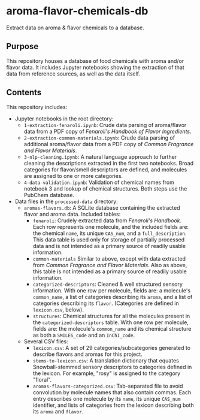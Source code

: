 # aroma-flavor-chemicals-db
Extract data on aroma & flavor chemicals to a database.

## Purpose
This repository houses a database of food chemicals with aroma and/or flavor data. It includes Jupyter notebooks showing the extraction of that data from reference sources, as well as the data itself.

## Contents
This repository includes:
* Jupyter notebooks in the root directory:
    * `1-extraction-fenaroli.ipynb`: Crude data parsing of aroma/flavor data from a PDF copy of *Fenaroli's Handbook of Flavor Ingredients*.
    * `2-extraction-common-materials.ipynb`: Crude data parsing of additional aroma/flavor data from a PDF copy of *Common Fragrance and Flavor Materials*.
    * `3-nlp-cleaning.ipynb`: A natural language approach to further cleaning the descriptions extracted in the first two notebooks. Broad categories for flavor/smell descriptors are defined, and molecules are assigned to one or more categories.
    * `4-data-validation.ipynb`: Validation of chemical names from notebook 3 and lookup of chemical structures. Both steps use the PubChem database.
* Data files in the `processed-data` directory:
    * `aromas-flavors.db`: A SQLite database containing the extracted flavor and aroma data. Included tables:
        * `fenaroli`: Crudely extracted data from *Fenaroli's Handbook*. Each row represents one molecule, and the included fields are: the chemical `name`, its unique `CAS_num`, and a `full_description`. This data table is used only for storage of partially processed data and is not intended as a primary source of readily usable information.
        * `common-materials` Similar to above, except with data extracted from *Common Fragrance and Flavor Materials*. Also as above, this table is not intended as a primary source of readily usable information.
        * `categorized-descriptors`: Cleaned & well structured sensory information. With one row per molecule, fields are: a molecule's `common_name`, a list of categories describing its `aroma`, and a list of categories describing its `flavor`. (Categories are defined in `lexicon.csv`, below).
        * `structures`: Chemical structures for all the molecules present in the `categorized-descriptors` table. With one row per molecule, fields are: the molecule's `common_name` and its chemical structure as both a `SMILES_code` and an `InChI_code`.
    * Several CSV files:
        * `lexicon.csv`: A set of 29 categories/subcategories generated to describe flavors and aromas for this project.
        * `stems-to-lexicon.csv`: A translation dictionary that equates Snowball-stemmed sensory descriptors to categories defined in the lexicon. For example, "rosy" is assigned to the category "floral".
        * `aromas-flavors-categorized.csv`: Tab-separated file to avoid convolution by molecule names that also contain commas. Each entry describes one molecule by its `name`, its unique `CAS_num` identifier, and lists of categories from the lexicon describing both its `aroma` and `flavor`.

